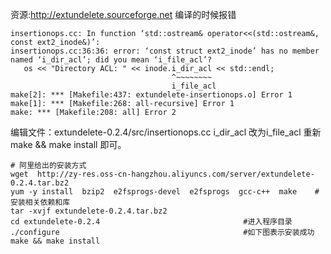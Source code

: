资源:http://extundelete.sourceforge.net
编译的时候报错
```
insertionops.cc: In function ‘std::ostream& operator<<(std::ostream&, const ext2_inode&)’:
insertionops.cc:36:36: error: ‘const struct ext2_inode’ has no member named ‘i_dir_acl’; did you mean ‘i_file_acl’?
   os << "Directory ACL: " << inode.i_dir_acl << std::endl;
                                    ^~~~~~~~~
                                    i_file_acl
make[2]: *** [Makefile:437: extundelete-insertionops.o] Error 1
make[1]: *** [Makefile:268: all-recursive] Error 1
make: *** [Makefile:208: all] Error 2

```
编辑文件：extundelete-0.2.4/src/insertionops.cc
i_dir_acl 改为i_file_acl
重新make && make install 即可。

``` 
# 阿里给出的安装方式
wget  http://zy-res.oss-cn-hangzhou.aliyuncs.com/server/extundelete-0.2.4.tar.bz2
yum -y install  bzip2  e2fsprogs-devel  e2fsprogs  gcc-c++  make    #安装相关依赖和库
tar -xvjf extundelete-0.2.4.tar.bz2
cd extundelete-0.2.4                                #进入程序目录
./configure                                         #如下图表示安装成功
make && make install

```

